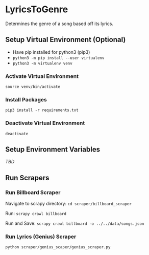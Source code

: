 # LyricsToGenre
Determines the genre of a song based off its lyrics.


## Setup Virtual Environment (Optional)

* Have pip installed for python3 (pip3)
* `python3 -m pip install --user virtualenv`
* `python3 -m virtualenv venv`

### Activate Virtual Environment
`source venv/bin/activate`

### Install Packages
`pip3 install -r requirements.txt`

### Deactivate Virtual Environment
`deactivate`

## Setup Environment Variables

*TBD*

## Run Scrapers

### Run Billboard Scraper

Navigate to scrapy directory: 
`cd scraper/billboard_scraper`

Run:
`scrapy crawl billboard`

Run and Save:
`scrapy crawl billboard -o ../../data/songs.json`

### Run Lyrics (Genius) Scraper

`python scraper/genius_scaper/genius_scraper.py`
